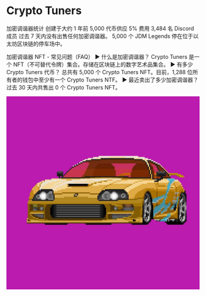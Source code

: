 # Crypto Tuners

加密调谐器统计
创建于大约 1 年前
5,000 代币供应
5% 费用
3,484 名 Discord 成员
过去 7 天内没有出售任何加密调谐器。
5,000 个 JDM Legends 停在位于以太坊区块链的停车场中。

加密调谐器 NFT - 常见问题（FAQ）
▶ 什么是加密调谐器？
Crypto Tuners 是一个 NFT（不可替代令牌）集合。存储在区块链上的数字艺术品集合。
▶ 有多少 Crypto Tuners 代币？
总共有 5,000 个 Crypto Tuners NFT。目前，1,288 位所有者的钱包中至少有一个 Crypto Tuners NTF。
▶ 最近卖出了多少加密调谐器？
过去 30 天内共售出 0 个 Crypto Tuners NFT。

![nft](unnamed.jpg)


